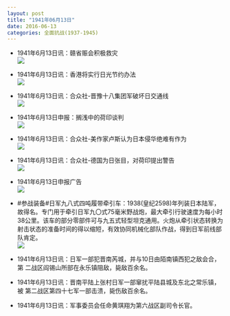 ```yaml
---
layout: post
title: "1941年06月13日"
date: 2016-06-13
categories: 全面抗战(1937-1945)
---
```


<meta name="referrer" content="no-referrer" />

- 1941年6月13日讯：赣省赈会积极救灾 <br/><img src="https://ww2.sinaimg.cn/large/aca367d8jw1f4tzrfxfhhj20ao07575e.jpg" />

- 1941年6月13日讯：香港将实行日光节约办法 <br/><img src="https://ww4.sinaimg.cn/large/aca367d8jw1f4ty0uiyqzj20a5073wfh.jpg" />

- 1941年6月13日讯：合众社-晋豫十八集团军破坏日交通线 <br/><img src="https://ww3.sinaimg.cn/large/aca367d8jw1f4twatr2lxj20bz0bomz3.jpg" />

- 1941年6月13日申报：搁浅中的荷印谈判 <br/><img src="https://ww4.sinaimg.cn/large/aca367d8jw1f4tuk61s52j20qu0y11ea.jpg" />

- 1941年6月13日讯：合众社-美作家卢斯认为日本侵华绝难有作为 <br/><img src="https://ww2.sinaimg.cn/large/aca367d8jw1f4tpcv1a3fj204h0i4jtj.jpg" />

- 1941年6月13日讯：合众社-德国为日张目，对荷印提出警告 <br/><img src="https://ww3.sinaimg.cn/large/aca367d8jw1f4tgoqbs6ej206u0kegnb.jpg" />

- 1941年6月13日申报广告 <br/><img src="https://ww2.sinaimg.cn/large/aca367d8jw1f4teyd6tswj20kw0hh78a.jpg" />

- #参战装备#日军九八式四吨履带牵引车：1938(皇纪2598)年列装日本陆军，故得名。专门用于牵引日军九〇式75毫米野战炮，最大牵引行驶速度为每小时38公里。该车的部分零部件可与九五式轻型坦克通用。火炮从牵引状态转换为射击状态的准备时间的得以缩短，有效协同机械化部队作战，得到日军前线部队肯定。 <br/><img src="https://ww4.sinaimg.cn/large/aca367d8jw1f4td7c3s3mj20go10wdot.jpg" />

- 1941年6月13日讯：日军一部犯晋南芮城，并与10日由陌南镇西犯之敌会合，第 二战区阎锡山所部在永乐镇阻敌，毙敌百余名。 

- 1941年6月13日讯：晋南平陆上张村日军一部窜扰平陆县城及东北之常乐镇，被 第二战区第四十七军一部击溃，毙伤敌百余名。 

- 1941年6月13日讯：军事委员会任命黄琪翔为第六战区副司令长官。 

